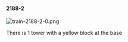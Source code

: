 #### 2188-2
![train-2188-2-0.png](https://github.com/lil-lab/nlvr/raw/master/nlvr/train/images/53/train-2188-2-0.png "train-2188-2-0.png")

There is 1 tower with a yellow block at the base